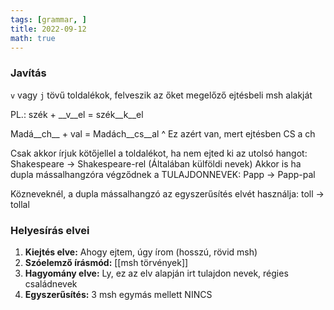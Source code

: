 ```yaml
---
tags: [grammar, ] 
title: 2022-09-12
math: true
---
```

### Javítás

`v` vagy `j` tövű toldalékok, felveszik az őket megelőző ejtésbeli msh alakját

PL.: 
szék + __v__el = szék__k__el

Madá__ch__ + val = Madách__cs__al
^ Ez azért van, mert ejtésben CS a ch

Csak akkor írjuk kötőjellel a toldalékot, ha nem ejted ki az utolsó hangot: Shakespeare -> Shakespeare-rel 
(Általában külföldi nevek)
Akkor is ha dupla mássalhangzóra végződnek a TULAJDONNEVEK: Papp -> Papp-pal

Közneveknél, a dupla mássalhangzó az egyszerűsítés elvét használja: toll -> tollal 

### Helyesírás elvei
1. __Kiejtés elve:__ Ahogy ejtem, úgy írom (hosszú, rövid msh)
2. __Szóelemző írásmód:__ [[msh törvények]]
3. __Hagyomány elve:__ Ly, ez az elv alapján irt tulajdon nevek, régies családnevek
4. __Egyszerűsítés:__ 3 msh egymás mellett NINCS



